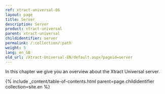 ```yaml
---
ref: xtract-universal-06
layout: page
title: Server
description: Server
product: xtract-universal
parent: xtract-universal
childidentifier: server
permalink: /:collection/:path
weight: 5
lang: en_GB
old_url: /Xtract-Universal-EN/default.aspx?pageid=server
---
```


In this chapter we give you an overview about the Xtract Universal server.

{% include _content/table-of-contents.html parent=page.childidentifier collection=site.en %}